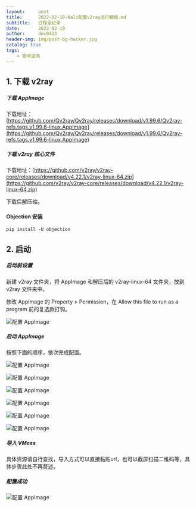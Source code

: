 ```yaml
---
layout:     post
title:      2022-02-10-Kali配置v2ray进行翻墙.md
subtitle:   过程全纪录
date:       2022-02-10
author:     dex0423
header-img: img/post-bg-hacker.jpg
catalog: true
tags:
    - 安卓逆向
---
```



## 1. 下载 v2ray

##### 下载 AppImage

下载地址：[https://github.com/Qv2ray/Qv2ray/releases/download/v1.99.6/Qv2ray-refs.tags.v1.99.6-linux.AppImage](https://github.com/Qv2ray/Qv2ray/releases/download/v1.99.6/Qv2ray-refs.tags.v1.99.6-linux.AppImage)

##### 下载 v2ray 核心文件

下载地址：[https://github.com/v2ray/v2ray-core/releases/download/v4.22.1/v2ray-linux-64.zip](https://github.com/v2ray/v2ray-core/releases/download/v4.22.1/v2ray-linux-64.zip)

下载后解压缩。

#### Objection 安装

```
pip install -U objection

```

## 2. 启动

##### 启动前设置

新建 v2ray 文件夹，将 AppImage 和解压后的 v2ray-linux-64 文件夹，放到 v2ray 文件夹中。

修改 AppImage 的 Property > Permission，在 Allow this file to run as a program 前的复选款打钩。

![配置 AppImage]({{site.baseurl}}/img-post/v2ray-kali-1.png)


##### 启动 AppImage

按照下面的顺序，依次完成配置。

![配置 AppImage]({{site.baseurl}}/img-post/v2ray-kali-2.png)

![配置 AppImage]({{site.baseurl}}/img-post/v2ray-kali-3.png)

![配置 AppImage]({{site.baseurl}}/img-post/v2ray-kali-4.png)

![配置 AppImage]({{site.baseurl}}/img-post/v2ray-kali-5.png)

![配置 AppImage]({{site.baseurl}}/img-post/v2ray-kali-6.png)

![配置 AppImage]({{site.baseurl}}/img-post/v2ray-kali-7.png)


##### 导入 VMess

具体资源请自行查找，导入方式可以直接黏贴url，也可以截屏扫描二维码等，具体步骤此处不再赘述。

##### 配置成功

![配置 AppImage]({{site.baseurl}}/img-post/v2ray-kali-8.png)

